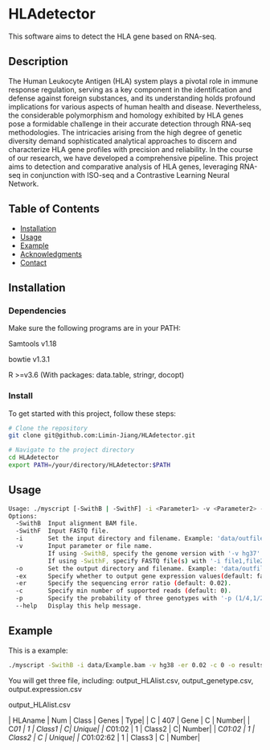 # HLAdetector
This software aims to detect the HLA gene based on RNA-seq.

## Description
The Human Leukocyte Antigen (HLA) system plays a pivotal role in immune response regulation, serving as a key component in the identification and defense against foreign substances, and its understanding holds profound implications for various aspects of human health and disease. Nevertheless, the considerable polymorphism and homology exhibited by HLA genes pose a formidable challenge in their accurate detection through RNA-seq methodologies. The intricacies arising from the high degree of genetic diversity demand sophisticated analytical approaches to discern and characterize HLA gene profiles with precision and reliability. In the course of our research, we have developed a comprehensive pipeline. This project aims to detection and comparative analysis of HLA genes, leveraging RNA-seq in conjunction with ISO-seq and a Contrastive Learning Neural Network. 

## Table of Contents

- [Installation](#installation)
- [Usage](#usage)
- [Example](#Example)
- [Acknowledgments](#acknowledgments)
- [Contact](#contact)

## Installation

###  Dependencies
Make sure the following programs are in your PATH:

Samtools v1.18

bowtie v1.3.1

R  >=v3.6 (With packages: data.table, stringr, docopt)

###  Install
To get started with this project, follow these steps:

```bash
# Clone the repository
git clone git@github.com:Limin-Jiang/HLAdetector.git

# Navigate to the project directory
cd HLAdetector
export PATH=/your/directory/HLAdetector:$PATH
```



## Usage

```bash
Usage: ./myscript [-SwithB | -SwithF] -i <Parameter1> -v <Parameter2> -er <Parameter3> -c <Parameter4> -o <Parameter5>  -p <Parameter6> [-ex]
Options:
  -SwithB  Input alignment BAM file.  
  -SwithF  Input FASTQ file.  
  -i       Set the input directory and filename. Example: 'data/outfile.bam'.  
  -v       Input parameter or file name.  
           If using -SwithB, specify the genome version with '-v hg37' or '-v hg38'.           
           If using -SwithF, specify FASTQ file(s) with '-i file1,file2' (two files) or '-i file' (one file).           
  -o       Set the output directory and filename. Example: 'data/outfile'.  
  -ex      Specify whether to output gene expression values(default: false).  
  -er      Specify the sequencing error ratio (default: 0.02).  
  -c       Specify min number of supported reads (default: 0).  
  -p       Specify the probability of three genotypes with '-p (1/4,1/2,1/4)' (default: (1/3,1/3,1/3)).  
  --help   Display this help message.
```
## Example
This is a example:
```bash
./myscript -SwithB -i data/Example.bam -v hg38 -er 0.02 -c 0 -o results/output -ex
```
You will get three file, including:  output_HLAlist.csv, output_genetype.csv, output.expression.csv

output_HLAlist.csv

| HLAname	| Num	| Class	| Genes	| Type| 
| C	| 407	| Gene	| C	| Number| 
| C*01	| 1	| Class1	| C| 	Unique| 
| C*01:02	| 1	| Class2	| C| 	Number| 
| C*01:02	| 1	| Class2	| C	| Unique| 
| C*01:02:62	| 1	| Class3	| C	| Number| 
